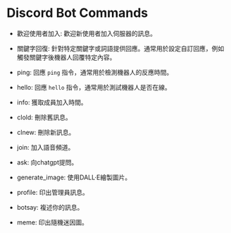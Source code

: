 # Discord Bot Commands

- 歡迎使用者加入: 歡迎新使用者加入伺服器的訊息。

- 關鍵字回復: 針對特定關鍵字或詞語提供回應。通常用於設定自訂回應，例如觸發關鍵字後機器人回覆特定內容。

- ping: 回應 `ping` 指令，通常用於檢測機器人的反應時間。

- hello: 回應 `hello` 指令，通常用於測試機器人是否在線。

- info: 獲取成員加入時間。

- clold: 刪除舊訊息。

- clnew: 刪除新訊息。

- join: 加入語音頻道。

- ask: 向chatgpt提問。

- generate_image: 使用DALL·E繪製圖片。

- profile: 印出管理員訊息。

- botsay: 複述你的訊息。

- meme: 印出隨機迷因圖。
